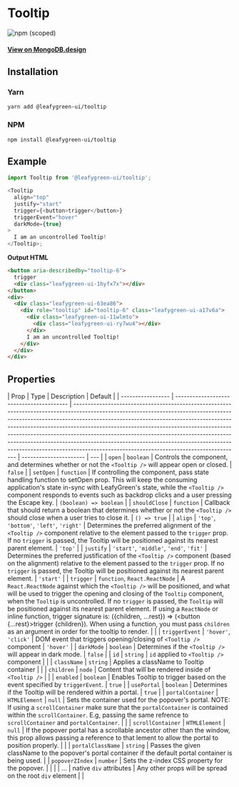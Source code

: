 # Tooltip

![npm (scoped)](https://img.shields.io/npm/v/@leafygreen-ui/tooltip.svg)

#### [View on MongoDB.design](https://www.mongodb.design/component/tooltip/example/)

## Installation

### Yarn

```shell
yarn add @leafygreen-ui/tooltip
```

### NPM

```shell
npm install @leafygreen-ui/tooltip
```

## Example

```js
import Tooltip from '@leafygreen-ui/tooltip';

<Tooltip
  align="top"
  justify="start"
  trigger={<button>trigger</button>}
  triggerEvent="hover"
  darkMode={true}
>
  I am an uncontrolled Tooltip!
</Tooltip>;
```

**Output HTML**

```html
<button aria-describedby="tooltip-6">
  trigger
  <div class="leafygreen-ui-1hyfx7x"></div>
</button>
<div>
  <div class="leafygreen-ui-63ea86">
    <div role="tooltip" id="tooltip-6" class="leafygreen-ui-a17v6a">
      <div class="leafygreen-ui-11wlmto">
        <div class="leafygreen-ui-ry7wu4"></div>
      </div>
      I am an uncontrolled Tooltip!
    </div>
  </div>
</div>
```

## Properties

| Prop              | Type                                     | Description                                                                                                                                                                                                                                                                                                                                                                                                                                                                                                                                    | Default                |
| ----------------- | ---------------------------------------- | ---------------------------------------------------------------------------------------------------------------------------------------------------------------------------------------------------------------------------------------------------------------------------------------------------------------------------------------------------------------------------------------------------------------------------------------------------------------------------------------------------------------------------------------------- | ---------------------- | --- |
| `open`            | `boolean`                                | Controls the component, and determines whether or not the `<Tooltip />` will appear open or closed.                                                                                                                                                                                                                                                                                                                                                                                                                                            | `false`                |
| `setOpen`         | `function`                               | If controlling the component, pass state handling function to setOpen prop. This will keep the consuming application's state in-sync with LeafyGreen's state, while the `<Tooltip />` component responds to events such as backdrop clicks and a user pressing the Escape key.                                                                                                                                                                                                                                                                 | `(boolean) => boolean` |
| `shouldClose`     | `function`                               | Callback that should return a boolean that determines whether or not the `<Tooltip />` should close when a user tries to close it.                                                                                                                                                                                                                                                                                                                                                                                                             | `() => true`           |
| `align`           | `'top'`, `'bottom'`, `'left'`, `'right'` | Determines the preferred alignment of the `<Tooltip />` component relative to the element passed to the `trigger` prop. If no `trigger` is passed, the Tooltip will be positioned against its nearest parent element.                                                                                                                                                                                                                                                                                                                          | `'top'`                |
| `justify`         | `'start'`, `'middle'`, `'end'`, `'fit'`  | Determines the preferred justification of the `<Tooltip />` component (based on the alignment) relative to the element passed to the `trigger` prop. If no `trigger` is passed, the Tooltip will be positioned against its nearest parent element.                                                                                                                                                                                                                                                                                             | `'start'`              |
| `trigger`         | `function`, `React.ReactNode`            | A `React.ReactNode` against which the `<Tooltip />` will be positioned, and what will be used to trigger the opening and closing of the `Tooltip` component, when the `Tooltip` is uncontrolled. If no `trigger` is passed, the `Tooltip` will be positioned against its nearest parent element. If using a `ReactNode` or inline function, trigger signature is: ({children, ...rest}) => (<button {...rest}>trigger {children}</button>). When using a function, you must pass `children` as an argument in order for the tooltip to render. |                        |
| `triggerEvent`    | `'hover'`, `'click'`                     | DOM event that triggers opening/closing of `<Tooltip />` component                                                                                                                                                                                                                                                                                                                                                                                                                                                                             | `'hover'`              |
| `darkMode`        | `boolean`                                | Determines if the `<Tooltip />` will appear in dark mode.                                                                                                                                                                                                                                                                                                                                                                                                                                                                                      | `false`                |
| `id`              | `string`                                 | `id` applied to `<Tooltip />` component                                                                                                                                                                                                                                                                                                                                                                                                                                                                                                        |                        |
| `className`       | `string`                                 | Applies a className to Tooltip container                                                                                                                                                                                                                                                                                                                                                                                                                                                                                                       |                        |
| `children`        | `node`                                   | Content that will be rendered inside of `<Tooltip />`                                                                                                                                                                                                                                                                                                                                                                                                                                                                                          |                        |
| `enabled`         | `boolean`                                | Enables Tooltip to trigger based on the event specified by `triggerEvent`.                                                                                                                                                                                                                                                                                                                                                                                                                                                                     | `true`                 |
| `usePortal`       | `boolean`                                | Determines if the Tooltip will be rendered within a portal.                                                                                                                                                                                                                                                                                                                                                                                                                                                                                    | `true`                 |
| `portalContainer` | `HTMLElement` \| `null`                  | Sets the container used for the popover's portal. NOTE: If using a `scrollContainer` make sure that the `portalContainer` is contained within the `scrollContainer`. E.g, passing the same refrence to `scrollContainer` and `portalContainer`.                                                                                                                                                                                                                                                                                                |                        |
| `scrollContainer` | `HTMLElement` \| `null`                  | If the popover portal has a scrollable ancestor other than the window, this prop allows passing a reference to that lement to allow the portal to position properly.                                                                                                                                                                                                                                                                                                                                                                           |                        |
| `portalClassName` | `string`                                 | Passes the given className to the popover's portal container if the default portal container is being used.                                                                                                                                                                                                                                                                                                                                                                                                                                    |
| `popoverZIndex`   | `number`                                 | Sets the z-index CSS property for the popover.                                                                                                                                                                                                                                                                                                                                                                                                                                                                                                 |                        |     |
| ...               | native `div` attributes                  | Any other props will be spread on the root `div` element                                                                                                                                                                                                                                                                                                                                                                                                                                                                                       |                        |
